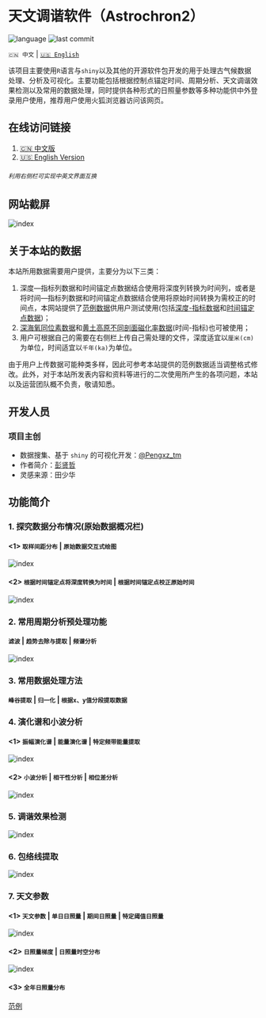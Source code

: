 # 天文调谐软件（Astrochron2）
![language](https://img.shields.io/github/languages/top/swsoyee/2019-ncov-japan?style=flat-square&logo=r)
![last commit](https://img.shields.io/github/last-commit/swsoyee/2019-ncov-japan?style=flat-square)

`🇨🇳 中文` | [`🇺🇸 English`](https://github.com/swsoyee/2019-ncov-japan/blob/master/README.en.md)

该项目主要使用`R`语言与`shiny`以及其他的开源软件包开发的用于处理古气候数据处理、分析及可视化。主要功能包括根据控制点锚定时间、周期分析、天文调谐效果检测以及常用的数据处理，同时提供各种形式的日照量参数等多种功能供中外登录用户使用，推荐用户使用火狐浏览器访问该网页。
## 在线访问链接

1. [🇨🇳 中文版](https://pengxz.shinyapps.io/Astrochron2/)
2. [🇺🇸 English Version](https://pengxz.shinyapps.io/Astrochron2/)

###### `利用右侧栏可实现中英文界面互换`
## 网站截屏

![index](https://github.com/Pengxz-tm/Astrochron-app/blob/main/login.png)

## 关于本站的数据

本站所用数据需要用户提供，主要分为以下三类：

1. 深度—指标列数据和时间锚定点数据结合使用将深度列转换为时间列，或者是将时间—指标列数据和时间锚定点数据结合使用将原始时间转换为需校正的时间点，本网站提供了[范例数据](https://github.com/Pengxz-tm/Astrochron2)供用户测试使用(包括[深度-指标数据](https://github.com/Pengxz-tm/Astrochron2/blob/main/%E9%80%9A%E7%94%A8%E6%95%B0%E6%8D%AE.xlsx)和[时间锚定点数据](https://github.com/Pengxz-tm/Astrochron2/blob/main/%E6%97%B6%E9%97%B4%E9%94%9A%E5%AE%9A%E6%95%B0%E6%8D%AE.xlsx))；
2. [深海氧同位素数据](https://github.com/Pengxz-tm/Astrochron2/blob/main/LR04_Stack_0_5320ka.xlsx)和[黄土高原不同剖面磁化率数据](https://github.com/Pengxz-tm/Astrochron2/blob/main/%E8%8C%83%E4%BE%8B%E6%95%B0%E6%8D%AE.xlsx)(时间-指标)也可被使用；
3. 用户可根据自己的需要在右侧栏上传自己需处理的文件，深度适宜以`厘米(cm)`为单位，时间适宜以`千年(ka)`为单位。

由于用户上传数据可能种类多样，因此可参考本站提供的范例数据适当调整格式修改。此外，对于本站所发表内容和资料等进行的二次使用所产生的各项问题，本站以及运营团队概不负责，敬请知悉。

## 开发人员

### 项目主创

- 数据搜集、基于 `shiny` 的可视化开发：[@Pengxz_tm](https://github.com/Pengxz-tm)  
- 作者简介：[彭贤哲](http://www.jiaobu365.com/Free/5d8aedcfa4c2c.html)  
- 灵感来源：田少华

## 功能简介

### 1. 探究数据分布情况(原始数据概况栏)
#### <1> `取样间距分布` | `原始数据交互式绘图`
![index](https://github.com/Pengxz-tm/Astrochron-app/blob/main/strats1.png)
#### <2> `根据时间锚定点将深度转换为时间` | `根据时间锚定点校正原始时间`
![index](https://github.com/Pengxz-tm/Astrochron-app/blob/main/strats2.png)

### 2. 常用周期分析预处理功能
#### `滤波` | `趋势去除与提取` | `频谱分析`
![index](https://github.com/Pengxz-tm/Astrochron-app/blob/main/prewhite.png)

### 3. 常用数据处理方法
#### `峰谷提取` | `归一化` | `根据x、y值分段提取数据`

### 4. 演化谱和小波分析
#### <1> `振幅演化谱` | `能量演化谱` | `特定频带能量提取`
![index](https://github.com/Pengxz-tm/Astrochron-app/blob/main/evolution.png)
#### <2> `小波分析` | `相干性分析` | `相位差分析`
![index](https://github.com/Pengxz-tm/Astrochron-app/blob/main/wavelet.png)

### 5. 调谐效果检测
![index](https://github.com/Pengxz-tm/Astrochron-app/blob/main/effect.png)

### 6. 包络线提取
![index](https://github.com/Pengxz-tm/Astrochron-app/blob/main/envolope.png)


### 7. 天文参数
#### <1> `天文参数` | `单日日照量` | `期间日照量` | `特定阈值日照量`
![index](https://github.com/Pengxz-tm/Astrochron-app/blob/main/inso1.png)
#### <2> `日照量梯度` | `日照量时空分布`
![index](https://github.com/Pengxz-tm/Astrochron-app/blob/main/inso2.png)
#### <3> `全年日照量分布`
[范例](http://www.jiaobu365.com/Free/5d8aedcfa4c2c.html)  
